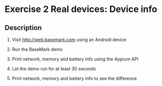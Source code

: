 # Exercise 2 Real devices: Device info

## Description
1. Visit http://web.basemark.com using an Android device

2. Run the BaseMark demo

3. Print network, memory and battery info using the Appium API

4. Let the demo run for at least 30 seconds

5. Print network, memory and battery info to see the difference
